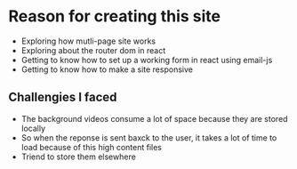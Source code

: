 # Reason for creating this site
- Exploring how mutli-page site works
- Exploring about the router dom in react
- Getting to know how to set up a working form in react using email-js
- Getting to know how to make a site responsive

## Challengies I faced
- The background videos consume a lot of space because they are stored locally 
- So when the reponse is sent baxck to the user, it takes a lot of time to load because of this high content files
- Triend to store them elsewhere
